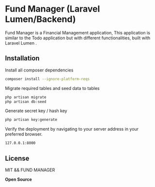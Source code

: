 # Fund Manager (Laravel Lumen/Backend)

Fund Manager is a Financial Management application, This application is similar to the Todo application but with different functionalities, 
built with Laravel Lumen . 

## Installation

Install all composer dependencies  
```sh
composer install --ignore-platform-reqs
```

Migrate required tables and seed data to tables
```sh
php artisan migrate 
php artisan db:seed
```

Generate secret key / hash key 
```sh
php artisan key:generate
```

Verify the deployment by navigating to your server address in
your preferred browser.

```sh
127.0.0.1:8000
```

## License
MIT && FUND MANAGER

**Open Source**
